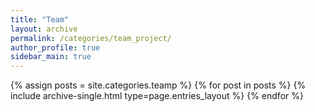 ```yaml
---
title: "Team"
layout: archive
permalink: /categories/team_project/
author_profile: true
sidebar_main: true
---
```



{% assign posts = site.categories.teamp %}
{% for post in posts %} {% include archive-single.html type=page.entries_layout %} {% endfor %}